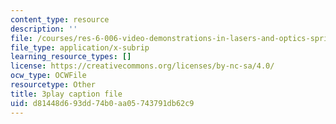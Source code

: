 ```yaml
---
content_type: resource
description: ''
file: /courses/res-6-006-video-demonstrations-in-lasers-and-optics-spring-2008/d81448d693dd74b0aa05743791db62c9_DuPbUcsmNuI.srt
file_type: application/x-subrip
learning_resource_types: []
license: https://creativecommons.org/licenses/by-nc-sa/4.0/
ocw_type: OCWFile
resourcetype: Other
title: 3play caption file
uid: d81448d6-93dd-74b0-aa05-743791db62c9
---
```

